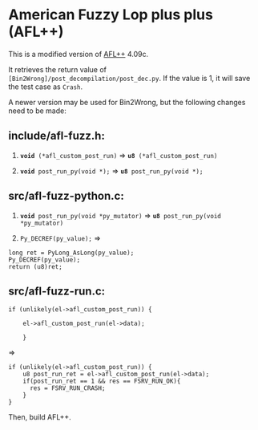 # American Fuzzy Lop plus plus (AFL++)

This is a modified version of [AFL++](https://github.com/AFLplusplus/AFLplusplus) 4.09c.

It retrieves the return value of `[Bin2Wrong]/post_decompilation/post_dec.py`. If the value is 1, it will save the test case as `Crash`.

A newer version may be used for Bin2Wrong, but the following changes need to be made:

## include/afl-fuzz.h:

1. **`void`**` (*afl_custom_post_run)` => **`u8`**` (*afl_custom_post_run)`

2. **`void`**` post_run_py(void *);` => **`u8`**` post_run_py(void *);`

## src/afl-fuzz-python.c:

1. **`void`**` post_run_py(void *py_mutator)` => **`u8`**` post_run_py(void *py_mutator)`

2. `Py_DECREF(py_value);` => 
```
long ret = PyLong_AsLong(py_value);
Py_DECREF(py_value);
return (u8)ret;
```
## src/afl-fuzz-run.c:
```
if (unlikely(el->afl_custom_post_run)) {

    el->afl_custom_post_run(el->data);

    }
```
=>
```
if (unlikely(el->afl_custom_post_run)) { 
    u8 post_run_ret = el->afl_custom_post_run(el->data); 
    if(post_run_ret == 1 && res == FSRV_RUN_OK){
      res = FSRV_RUN_CRASH;
    }
}
```

Then, build AFL++.